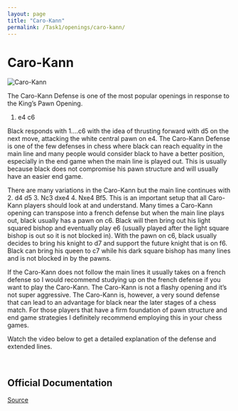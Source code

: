 ```yaml
---
layout: page
title: "Caro-Kann"
permalink: /Task1/openings/caro-kann/
---
```

# Caro-Kann


![Caro-Kann](/caro-kann.jpg)


The Caro-Kann Defense is one of the most popular openings in response to the King’s Pawn Opening.

1. e4 c6

Black responds with 1….c6 with the idea of thrusting forward with d5 on the next move, attacking the white central pawn on e4. The Caro-Kann Defense is one of the few defenses in chess where black can reach equality in the main line and many people would consider black to have a better position, especially in the end game when the main line is played out. This is usually because black does not compromise his pawn structure and will usually have an easier end game.

There are many variations in the Caro-Kann but the main line continues with 2. d4 d5 3. Nc3 dxe4 4. Nxe4 Bf5. This is an important setup that all Caro-Kann players should look at and understand. Many times a Caro-Kann opening can transpose into a french defense but when the main line plays out, black usually has a pawn on c6. Black will then bring out his light squared bishop and eventually play e6 (usually played after the light square bishop is out so it is not blocked in). With the pawn on c6, black usually decides to bring his knight to d7 and support the future knight that is on f6. Black can bring his queen to c7 while his dark square bishop has many lines and is not blocked in by the pawns.

If the Caro-Kann does not follow the main lines it usually takes on a french defense so I would recommend studying up on the french defense if you want to play the Caro-Kann. The Caro-Kann is not a flashy opening and it’s not super aggressive. The Caro-Kann is, however, a very sound defense that can lead to an advantage for black near the later stages of a chess match. For those players that have a firm foundation of pawn structure and end game strategies I definitely recommend employing this in your chess games.

Watch the video below to get a detailed explanation of the defense and extended lines.






 


## Official Documentation
[Source](https://www.thechesswebsite.com/caro-kann/)

